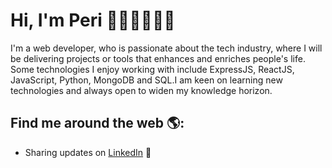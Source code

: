 # Hi, I'm Peri 🙋🏻‍♀️👩🏻‍💻

I'm a web developer, who is passionate about the tech industry, where I will be delivering projects or tools that enhances and enriches people's life. Some technologies I enjoy working with include ExpressJS, ReactJS, JavaScript, Python, MongoDB and SQL.I am keen on learning new technologies and always open to widen my knowledge horizon.


## Find me around the web 🌎: <a href="https://github.com/Peri7at"><img align="left"></a>
- Sharing updates on <a href="https://www.linkedin.com/in/perizat-ibraeva/">LinkedIn</a> 💼

<!--
**Peri7at/Peri7at** is a ✨ _special_ ✨ repository because its `README.md` (this file) appears on your GitHub profile.

Here are some ideas to get you started:

- 🔭 I’m currently working on ...
- 🌱 I’m currently learning ...
- 👯 I’m looking to collaborate on ...
- 🤔 I’m looking for help with ...
- 💬 Ask me about ...
- 📫 How to reach me: ...
- 😄 Pronouns: ...
- ⚡ Fun fact: ...
-->

